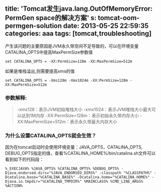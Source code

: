 title: 'Tomcat发生java.lang.OutOfMemoryError: PermGen space的解决方案'
s: tomcat-oom-permgen-solution
date: 2013-05-25 22:59:35
categories: aaa
tags: [tomcat,troubleshooting]
---
产生该问题的主要原因是JVM永久带空间不足导致的，可以在环境变量CATALINA_OPTS中提高MaxPermSize参数值

```
set CATALINA_OPTS = -XX:PermSize=128m -XX:MaxPermSize=512m
```

如果是堆栈溢出,则需要提高xms的值

```
set CATALINA_OPTS = -Xms128m -Xmx1024m -XX:PermSize=128m -XX:MaxPermSize=512m
```
 
### 参数解释:
> -xms128：表示JVM初始堆栈大小
> -xmx1024：表示JVM堆栈大小最大可以达到1M内存
> -XX:PermSize=128m：表示初始永久带内存大小
> -XX:MaxPermSize=512m：表示永久带最大内存大小
 
### 为什么设置CATALINA_OPTS就会生效？
 
因为在tomcat启动时会使用环境变量：JAVA_OPTS，CATALINA_OPTS, DEBUG_OPTS指定的值，查看%CATALINA_HOME%/bin/catalina.sh文件可以看到如下的代码段：

```
%_EXECJAVA% %JAVA_OPTS% %CATALINA_OPTS% %DEBUG_OPTS% -Djava.endorsed.dirs="%JAVA_ENDORSED_DIRS%" -classpath "%CLASSPATH%" -Dcatalina.base="%CATALINA_BASE%" -Dcatalina.home="%CATALINA_HOME%" -Djava.io.tmpdir="%CATALINA_TMPDIR%" %MAINCLASS% %CMD_LINE_ARGS% %ACTION%
```